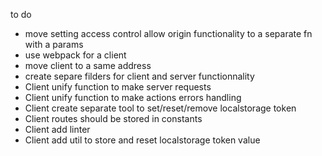 to do
- move setting access control allow origin functionality to a separate fn with a params
- use webpack for a client
- move client to a same address
- create separe filders for client and server functionnality
- Client unify function to make server requests
- Client unify function to make actions errors handling
- Client create separate tool to set/reset/remove localstorage token
- Client routes should be stored in constants
- Client add linter
- Client add util to store and reset localstorage token value
